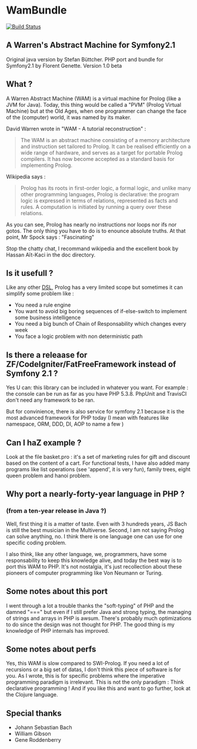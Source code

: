 # WamBundle

[![Build Status](https://secure.travis-ci.org/Trismegiste/WamBundle.png?branch=master)](http://travis-ci.org/Trismegiste/WamBundle)

## A Warren's Abstract Machine for Symfony2.1
Original java version by Stefan Büttcher.
PHP port and bundle for Symfony2.1 by Florent Genette.
Version 1.0 beta

## What ?
A Warren Abstract Machine (WAM) is a virtual machine for Prolog (like a JVM for Java).
Today, this thing would be called a "PVM" (Prolog Virtual Machine) but at
the Old Ages, when one programmer can change the face of the (computer) world,
it was named by its maker.


David Warren wrote in "WAM - A tutorial reconstruction" :
<blockquote><p>The WAM is an abstract machine consisting of a memory architecture and instruction
set tailored to Prolog. It can be realised efficiently on a wide range of
hardware, and serves as a target for portable Prolog compilers. It has now become
accepted as a standard basis for implementing Prolog.</p></blockquote>

Wikipedia says :
<blockquote><p>Prolog has its roots in first-order logic, a formal logic, and unlike many
other programming languages, Prolog is declarative: the program logic is
expressed in terms of relations, represented as facts and rules. A computation
is initiated by running a query over these relations.</p></blockquote>

As you can see, Prolog has nearly no instructions nor loops nor ifs nor gotos.
The only thing you have to do is to enounce absolute truths.
At that point, Mr Spock says : "Fascinating"

Stop the chatty chat, I recommand wikipedia and the excellent book by
Hassan Aït-Kaci in the doc directory.

## Is it usefull ?
Like any other <a href="http://en.wikipedia.org/wiki/Domain-specific_language">DSL</a>,
Prolog has a very limited scope but sometimes it can simplify some problem like :

 * You need a rule engine
 * You want to avoid big boring sequences of if-else-switch to implement some business intelligence
 * You need a big bunch of Chain of Responsability which changes every week
 * You face a logic problem with non deterministic path

## Is there a releaase for ZF/CodeIgniter/FatFreeFramework instead of Symfony 2.1 ?
Yes U can: this library can be included in whatever you want.
For example : the console can be run as far as you have PHP 5.3.8. 
PhpUnit and TravisCI don't need any framework to be ran.

But for convinience, there is also service for symfony 2.1 because it is the
most advanced framework for PHP today 
(I mean with features like namespace, ORM, DDD, DI, AOP to name a few )

## Can I haZ example ?
Look at the file basket.pro : it's a set of marketing rules for gift and discount
based on the content of a cart. For functional tests, I have also added many
programs like list operations (see 'append', it is very fun), family trees,
eight queen problem and hanoi problem.

## Why port a nearly-forty-year language in PHP ?
### (from a ten-year release in Java  ?)
Well, first thing it is a matter of taste. Even with 3 hundreds years, JS Bach
is still the best musician in the Multiverse. Second, I am not saying Prolog
can solve anything, no. I think there is one language one can use for one
specific coding problem.

I also think, like any other language, we, programmers, have some responsability
to keep this knowledge alive, and today the best way is to port this WAM to PHP.
It's not nostalgia, it's just recollection about these pioneers of computer
programming like Von Neumann or Turing.

## Some notes about this port
I went through a lot a trouble thanks the "soft-typing" of PHP and the damned
"===" but even if I still prefer Java and strong typing, the managing of
strings and arrays in PHP is awsum. There's probably much optimizations to do
since the design was not thought for PHP. The good thing is my knowledge of PHP
internals has improved.

## Some notes about perfs
Yes, this WAM is slow compared to SWI-Prolog. If you need a lot of recursions
or a big set of datas, I don't think this piece of software is for you.
As I wrote, this is for specific problems where the imperative programming paradigm
is irrelevant. This is not the only paradigm : Think declarative programming !
And if you like this and want to go further, look at the Clojure language.

## Special thanks
 * Johann Sebastian Bach
 * William Gibson
 * Gene Roddenberry
